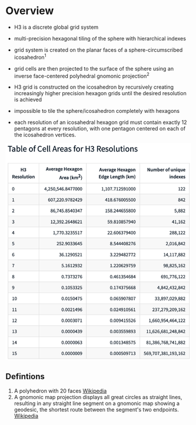 # Overview

* H3 is a discrete global grid system
* multi-precision hexagonal tiling of the sphere with hierarchical indexes
* grid system is created on the planar faces of a sphere-circumscribed icosahedron<sup>1</sup>
* grid cells are then projected to the surface of the sphere using an inverse face-centered polyhedral gnomonic projection<sup>2</sup>

* H3 grid is constructed on the icosahedron by recursively creating increasingly higher precision hexagon grids until the desired resolution is achieved
* impossible to tile the sphere/icosahedron completely with hexagons
* each resolution of an icosahedral hexagon grid must contain exactly 12 pentagons at every resolution, with one pentagon centered on each of the icosahedron vertices.

![H3 Resolutions](resources/h3_resolutions.png)

## Defintions
1. A polyhedron with 20 faces [Wikipedia](https://en.wikipedia.org/wiki/Icosahedron)
2. A gnomonic map projection displays all great circles as straight lines, resulting in any straight line segment on a gnomonic map showing a geodesic, the shortest route between the segment's two endpoints. [Wikipedia](https://en.wikipedia.org/wiki/Gnomonic_projection)
